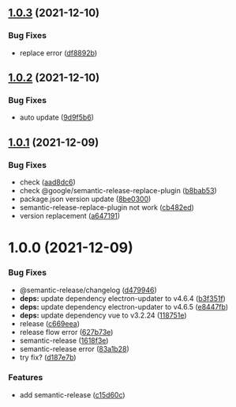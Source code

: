 ## [1.0.3](https://github.com/mystster/test-electron/compare/v1.0.2...v1.0.3) (2021-12-10)


### Bug Fixes

* replace error ([df8892b](https://github.com/mystster/test-electron/commit/df8892bb5a251b814ab0733516d1ee1fbbd3c116))

## [1.0.2](https://github.com/mystster/test-electron/compare/v1.0.1...v1.0.2) (2021-12-10)


### Bug Fixes

* auto update ([9d9f5b6](https://github.com/mystster/test-electron/commit/9d9f5b6171824b7fe2c160603ef7de3e125b2b0a))

## [1.0.1](https://github.com/mystster/test-electron/compare/v1.0.0...v1.0.1) (2021-12-09)


### Bug Fixes

* check ([aad8dc6](https://github.com/mystster/test-electron/commit/aad8dc6ba0dc24884d5c28518b2d83b0faedc18f))
* check @google/semantic-release-replace-plugin ([b8bab53](https://github.com/mystster/test-electron/commit/b8bab53b279fb1f954fcd4e6daf44b578cff5b00))
* package.json version update ([8be0300](https://github.com/mystster/test-electron/commit/8be0300780e7fa05d791c193d7772d00a363a860))
* semantic-release-replace-plugin not work ([cb482ed](https://github.com/mystster/test-electron/commit/cb482ed506c89d806a16a1499592e0d2032f96ed))
* version replacement ([a647191](https://github.com/mystster/test-electron/commit/a647191950be4a7e216eb6bd829fdeb2034a3f5b))

# 1.0.0 (2021-12-09)


### Bug Fixes

* @semantic-release/changelog ([d479946](https://github.com/mystster/test-electron/commit/d4799460ed3bd7a807c16c6ec008f39cdda2a870))
* **deps:** update dependency electron-updater to v4.6.4 ([b3f351f](https://github.com/mystster/test-electron/commit/b3f351f9ddd46ae30d9b54bd94c6dc98521cf2e9))
* **deps:** update dependency electron-updater to v4.6.5 ([e8447fb](https://github.com/mystster/test-electron/commit/e8447fb622ccbc618038f79f2f340ae397d3fd42))
* **deps:** update dependency vue to v3.2.24 ([118751e](https://github.com/mystster/test-electron/commit/118751eaf4e584267acde08f076324acaf6c9c15))
* release ([c669eea](https://github.com/mystster/test-electron/commit/c669eea5f1f3154118196f3d2ba6729a1b6c7688))
* release flow error ([627b73e](https://github.com/mystster/test-electron/commit/627b73e7ecf8c8f70679d0711e64d632e5958f4b))
* semantic-release ([1618f3e](https://github.com/mystster/test-electron/commit/1618f3ed790c0fe2fe43097fedc3e46211dd0baf))
* semantic-release error ([83a1b28](https://github.com/mystster/test-electron/commit/83a1b284a86cc872f02d461fcb2a27f39df1d9f8))
* try fix? ([d187e7b](https://github.com/mystster/test-electron/commit/d187e7bf8b9a946e34289bf5ecc89d3bdbccab9a))


### Features

* add semantic-release ([c15d60c](https://github.com/mystster/test-electron/commit/c15d60cff216e685284604a0365ec371721b6769))
